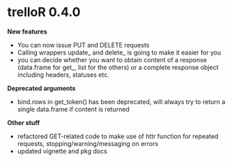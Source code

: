 # trelloR 0.4.0

**New features**

* You can now issue PUT and DELETE requests
* Calling wrappers update_ and delete_ is going to make it easier for you
* you can decide whether you want to obtain content of a response (data.frame for get_,  list for the others) or a complete response object including headers, statuses etc.

**Deprecated arguments**

* bind.rows in get_token() has been deprecated, will always try to return a single data.frame if content is returned

**Other stuff**

* refactored GET-related code to make use of httr function for repeated requests, stopping/warning/messaging on errors
* updated vignette and pkg docs
